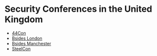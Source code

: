 # Security Conferences in the United Kingdom

* [44Con](https://44con.com/)
* [Bsides London](https://www.securitybsides.org.uk/)
* [Bsides Manchester](http://www.bsidesmcr.org.uk/)
* [SteelCon](https://www.steelcon.info/)
